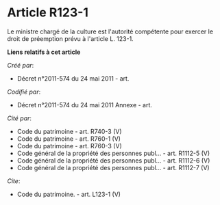 # Article R123-1

Le ministre chargé de la culture est l'autorité compétente pour exercer le droit de préemption prévu à l'article L. 123-1.

**Liens relatifs à cet article**

_Créé par_:

  - Décret n°2011-574 du 24 mai 2011  - art.

_Codifié par_:

  - Décret n°2011-574 du 24 mai 2011 Annexe - art.

_Cité par_:

  - Code du patrimoine - art. R740-3 (V)
  - Code du patrimoine - art. R760-1 (V)
  - Code du patrimoine - art. R760-3 (V)
  - Code général de la propriété des personnes publ... - art. R1112-5 (V)
  - Code général de la propriété des personnes publ... - art. R1112-6 (V)
  - Code général de la propriété des personnes publ... - art. R1112-7 (V)

_Cite_:

  - Code du patrimoine. - art. L123-1 (V)
